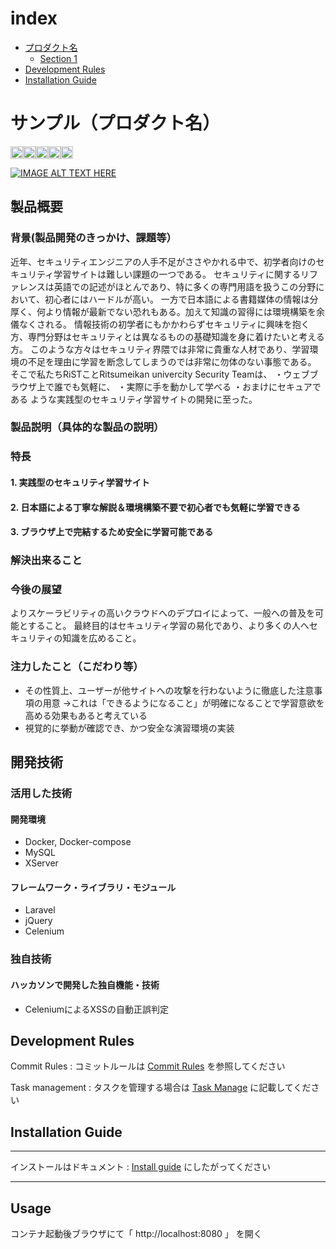 # index

- [プロダクト名](#サンプル（プロダクト名）)
  - [Section 1](#section-1)
- [Development Rules](#development-rules)
- [Installation Guide](#installation-guide)

# サンプル（プロダクト名）

<div style="display: flex;">
<img height="20" src="https://img.shields.io/badge/-PHP%208.0.23-black.svg?logo=php&style=plastic">
<img height="20" src="https://img.shields.io/badge/-Laravel%208.33.1-black.svg?logo=laravel&style=plastic">
<img height="20" src="https://img.shields.io/badge/-Docker%2020.10.17-black.svg?logo=docker&style=plastic">
<img height="20" src="https://img.shields.io/badge/-Mysql%20%208.0.30-black.svg?logo=mysql&style=plastic">
<img height="20" src="https://img.shields.io/badge/-Apache%202.4.54-black.svg?logo=apache&style=plastic">
</div>


[![IMAGE ALT TEXT HERE](https://jphacks.com/wp-content/uploads/2022/08/JPHACKS2022_ogp.jpg)](https://www.youtube.com/watch?v=LUPQFB4QyVo)

## 製品概要
### 背景(製品開発のきっかけ、課題等）
近年、セキュリティエンジニアの人手不足がささやかれる中で、初学者向けのセキュリティ学習サイトは難しい課題の一つである。
セキュリティに関するリファレンスは英語での記述がほとんであり、特に多くの専門用語を扱うこの分野において、初心者にはハードルが高い。
一方で日本語による書籍媒体の情報は分厚く、何より情報が最新でない恐れもある。加えて知識の習得には環境構築を余儀なくされる。
情報技術の初学者にもかかわらずセキュリティに興味を抱く方、専門分野はセキュリティとは異なるものの基礎知識を身に着けたいと考える方。
このような方々はセキュリティ界隈では非常に貴重な人材であり、学習環境の不足を理由に学習を断念してしまうのでは非常に勿体のない事態である。
そこで私たちRiSTことRitsumeikan univercity Security Teamは、
・ウェブブラウザ上で誰でも気軽に、
・実際に手を動かして学べる
・おまけにセキュアである
ような実践型のセキュリティ学習サイトの開発に至った。

### 製品説明（具体的な製品の説明）
### 特長
#### 1. 実践型のセキュリティ学習サイト
#### 2. 日本語による丁寧な解説＆環境構築不要で初心者でも気軽に学習できる
#### 3. ブラウザ上で完結するため安全に学習可能である

### 解決出来ること
### 今後の展望
よりスケーラビリティの高いクラウドへのデプロイによって、一般への普及を可能とすること。
最終目的はセキュリティ学習の易化であり、より多くの人へセキュリティの知識を広めること。
### 注力したこと（こだわり等）
* その性質上、ユーザーが他サイトへの攻撃を行わないように徹底した注意事項の用意
→これは「できるようになること」が明確になることで学習意欲を高める効果もあると考えている
* 視覚的に挙動が確認でき、かつ安全な演習環境の実装

## 開発技術
### 活用した技術
#### 開発環境
* Docker, Docker-compose
* MySQL
* XServer

#### フレームワーク・ライブラリ・モジュール
* Laravel
* jQuery
* Celenium


### 独自技術
#### ハッカソンで開発した独自機能・技術
* CeleniumによるXSSの自動正誤判定

## Development Rules

Commit Rules : コミットルールは [Commit Rules](/COMMIT.md) を参照してください

Task management : タスクを管理する場合は [Task Manage](/TASK.md) に記載してください

## Installation Guide

---

インストールはドキュメント :  [Install guide](/INSTALL.md) にしたがってください

---

## Usage

コンテナ起動後ブラウザにて「 http://localhost:8080 」 を開く


